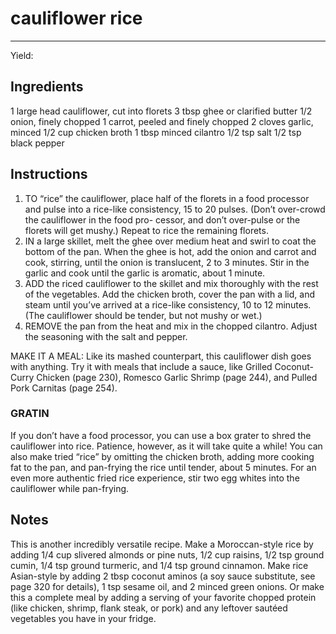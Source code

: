 # cauliflower rice
---
Yield: 

## Ingredients
1 large head cauliflower, cut into florets
3 tbsp ghee or clarified butter
1/2 onion, finely chopped
1 carrot, peeled and finely chopped
2 cloves garlic, minced
1/2 cup chicken broth
1 tbsp minced cilantro
1/2 tsp salt
1/2 tsp black pepper

## Instructions
1. TO “rice” the cauliflower, place half of the florets in a food
processor and pulse into a rice-like consistency, 15 to 20
pulses. (Don’t over-crowd the cauliflower in the food pro-
cessor, and don’t over-pulse or the florets will get mushy.)
Repeat to rice the remaining florets.
2. IN a large skillet, melt the ghee over medium heat and
swirl to coat the bottom of the pan. When the ghee is hot,
add the onion and carrot and cook, stirring, until the onion
is translucent, 2 to 3 minutes. Stir in the garlic and cook
until the garlic is aromatic, about 1 minute.
3. ADD the riced cauliflower to the skillet and mix thoroughly
with the rest of the vegetables. Add the chicken broth,
cover the pan with a lid, and steam until you’ve arrived at
a rice-like consistency, 10 to 12 minutes. (The cauliflower
should be tender, but not mushy or wet.)
4. REMOVE the pan from the heat and mix in the chopped
cilantro. Adjust the seasoning with the salt and pepper.

MAKE IT A MEAL: Like its mashed counterpart, this
cauliflower dish goes with anything. Try it with meals that
include a sauce, like Grilled Coconut-Curry Chicken (page
230), Romesco Garlic Shrimp (page 244), and Pulled Pork
Carnitas (page 254).

### GRATIN
If you don’t have a food processor, you can
use a box grater to shred the cauliflower into rice. Patience,
however, as it will take quite a while! You can also make
tried “rice” by omitting the chicken broth, adding more
cooking fat to the pan, and pan-frying the rice until tender,
about 5 minutes. For an even more authentic fried rice
experience, stir two egg whites into the cauliflower while
pan-frying.

## Notes

This is another incredibly versatile recipe.
Make a Moroccan-style rice by adding
1/4 cup slivered almonds or pine nuts,
1/2 cup raisins, 1/2 tsp ground cumin,
1/4 tsp ground turmeric, and
1/4 tsp ground cinnamon. Make
rice Asian-style by adding 2 tbsp
coconut aminos (a soy sauce substitute,
see page 320 for details), 1 tsp
sesame oil, and 2 minced green onions.
Or make this a complete meal by adding
a serving of your favorite chopped
protein (like chicken, shrimp, flank
steak, or pork) and any leftover sautéed
vegetables you have in your fridge.